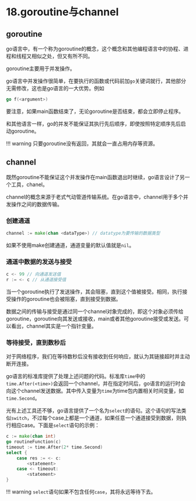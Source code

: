 # 18.goroutine与channel

## goroutine

go语言中，有一个称为goroutine的概念，这个概念和其他编程语言中的协程、进程和线程又相似之处，但又有所不同。  

goroutine主要用于并发操作。  

go语言中并发操作很简单，在要执行的函数或代码前加`go`关键词就行，其他部分无需修改，这也是go语言的一大优势。例如  
```go
go f(<argument>)
```

要注意，如果main函数结束了，无论goroutine是否结束，都会立即停止程序。  

和其他语言一样，go的并发不能保证其执行先后顺序，即使按照特定顺序先后启动goroutine。  

!!! warning
    只要goroutine没有返回，其就会一直占用内存等资源。

## channel

既然goroutine不能保证这个并发操作在main函数退出时继续，go语言设计了另一个工具，chanel。  

channel的概念来源于老式气动管道传输系统。在go语言中，channel用于多个并发操作之间的数据传输。  

### 创建通道

```go
channel := make(chan <dataType>) // datatype为要传输的数据类型
```

如果不使用make创建通道，通道变量的默认值就是`nil`。  

### 通道中数据的发送与接受

```go
c <- 99 // 向通道发送值
r := <- c // 从通道接受值
```

当一个goroutine执行了发送操作，其会阻塞，直到这个值被接受。相同，执行接受操作的goroutine也会被阻塞，直到接受到数据。  

数据之间的传输与接受是通过同一个channel对象完成的，即这个对象必须传给goroutine，goroutine向其发送或接收，main或者其他goroutine接受或发送。可以看出，channel其实是一个指针变量。  

### 等待接受，直到数秒后

对于网络程序，我们在等待数秒后没有接收到任何响应，就认为其链接超时并主动断开连接。  

go语言的标准库提供了处理上述问题的代码。标准库`time`中的`time.After(<time>)`会返回一个channel，并在指定时间后，go语言的运行时会向这个channel发送数据。其中传入变量为`time`为time包内置相关时间变量，如`time.Second`。  

光有上述工具还不够，go语言提供了一个名为`select`的语句。这个语句的写法类似`switch`，不过每个case上都是一个通道，如果任意一个通道接受到数据，则执行相应case。下面是`select`语句的示例：  
```go
c := make(chan int)
go routineFunction(c)
timeout := time.After(2* time.Second)
select {
    case res := <- c:
        <statement>
    case <- timeout:
        <statement>
}
```

!!! warning
    `select`语句如果不包含任何`case`，其将永远等待下去。  
